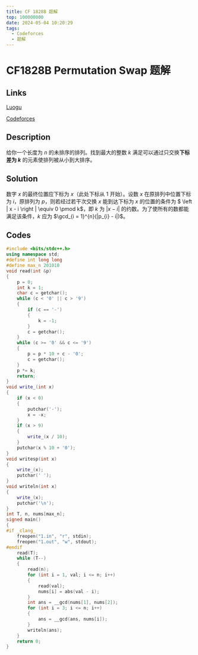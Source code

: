 ```yaml
---
title: CF 1828B 题解
top: 100000000
date: 2024-05-04 10:20:29
tags:
  - Codeforces
  - 题解
---
```

<!---->
<!--more-->

# CF1828B Permutation Swap 题解

## Links

[Luogu](https://www.luogu.com.cn/problem/CF1828B)

[Codeforces](https://codeforces.com/problemset/problem/1828/B)

## Description

给你一个长度为 $n$ 的未排序的排列。找到最大的整数 $k$ 满足可以通过只交换**下标差为 $k$** 的元素使排列被从小到大排序。

## Solution

数字 $x$ 的最终位置应下标为 $x$（此处下标从 $1$ 开始）。设数 $x$ 在原排列中位置下标为 $i$，原排列为 $p$，则若经过若干次交换 $x$ 能到达下标为 $x$ 的位置的条件为 $ \left | x - i \right |  \equiv 0 \pmod k$，即 $k$ 为 $\left | x - i \right |$ 的约数。为了使所有的数都能满足该条件，$k$ 应为 $\gcd_{i = 1}^{n}(|p_{i} - i|)$。

## Codes

```cpp
#include <bits/stdc++.h>
using namespace std;
#define int long long
#define max_n 201010
void read(int &p)
{
    p = 0;
    int k = 1;
    char c = getchar();
    while (c < '0' || c > '9')
    {
        if (c == '-')
        {
            k = -1;
        }
        c = getchar();
    }
    while (c >= '0' && c <= '9')
    {
        p = p * 10 + c - '0';
        c = getchar();
    }
    p *= k;
    return;
}
void write_(int x)
{
    if (x < 0)
    {
        putchar('-');
        x = -x;
    }
    if (x > 9)
    {
        write_(x / 10);
    }
    putchar(x % 10 + '0');
}
void writesp(int x)
{
    write_(x);
    putchar(' ');
}
void writeln(int x)
{
    write_(x);
    putchar('\n');
}
int T, n, nums[max_n];
signed main()
{
#if _clang_
    freopen("1.in", "r", stdin);
    freopen("1.out", "w", stdout);
#endif
    read(T);
    while (T--)
    {
        read(n);
        for (int i = 1, val; i <= n; i++)
        {
            read(val);
            nums[i] = abs(val - i);
        }
        int ans = __gcd(nums[1], nums[2]);
        for (int i = 3; i <= n; i++)
        {
            ans = __gcd(ans, nums[i]);
        }
        writeln(ans);
    }
    return 0;
}
```
